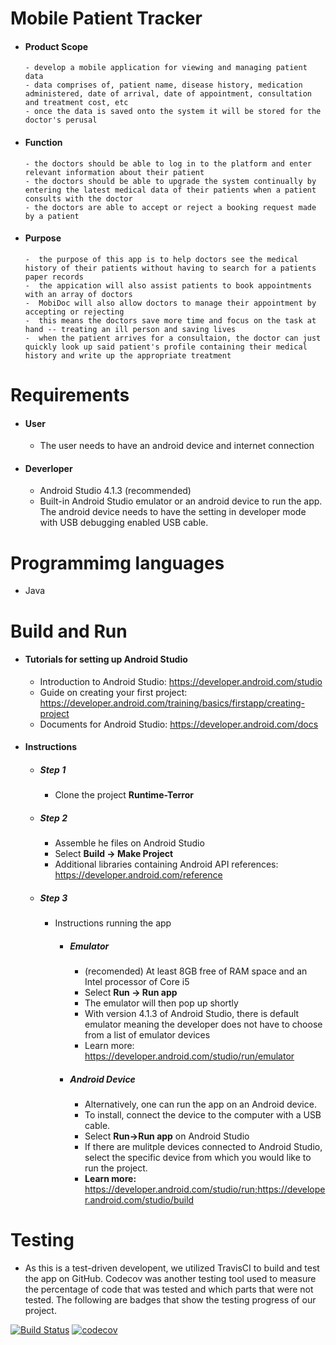   # Mobile Patient Tracker
- #### Product Scope 
      - develop a mobile application for viewing and managing patient data
      - data comprises of, patient name, disease history, medication administered, date of arrival, date of appointment, consultation and treatment cost, etc
      - once the data is saved onto the system it will be stored for the doctor's perusal
       
- #### Function
      - the doctors should be able to log in to the platform and enter relevant information about their patient
      - the doctors should be able to upgrade the system continually by entering the latest medical data of their patients when a patient consults with the doctor
      - the doctors are able to accept or reject a booking request made by a patient
      
- #### Purpose
      -  the purpose of this app is to help doctors see the medical history of their patients without having to search for a patients paper records
      -  the appication will also assist patients to book appointments with an array of doctors
      -  MobiDoc will also allow doctors to manage their appointment by accepting or rejecting 
      -  this means the doctors save more time and focus on the task at hand -- treating an ill person and saving lives
      -  when the patient arrives for a consultaion, the doctor can just quickly look up said patient's profile containing their medical history and write up the appropriate treatment

# Requirements
- #### User
  - The user needs to have an android device and internet connection

- #### Deverloper
  - Android Studio 4.1.3 (recommended)
  - Built-in Android Studio emulator or an android device to run the app. The android device needs to have the setting in developer mode with USB debugging enabled USB cable.

# Programmimg languages
- Java

# Build and Run
- #### Tutorials for setting up Android Studio
  - Introduction to Android Studio: https://developer.android.com/studio
  - Guide on creating your first project:
https://developer.android.com/training/basics/firstapp/creating-project
  - Documents for Android Studio: https://developer.android.com/docs

- #### Instructions
  - ##### Step 1
    - Clone the project **Runtime-Terror**
  - #####  Step 2
      - Assemble he files on Android Studio
    - Select **Build -&gt; Make Project**
    - Additional libraries containing Android API references:
https://developer.android.com/reference
  - ##### Step 3
    - Instructions running the app
        - ##### Emulator
          - (recomended) At least 8GB free of RAM space and an Intel processor of Core i5
          - Select **Run -&gt; Run app**
          - The emulator will then pop up shortly
          - With version 4.1.3 of Android Studio, there is default emulator meaning the developer does not have to choose from a list of emulator devices
          - Learn more: https://developer.android.com/studio/run/emulator
        - ##### Android Device
          - Alternatively, one can run the app on an Android device.
          - To install, connect the device to the computer with a USB cable.
          - Select **Run-&gt;Run app** on Android Studio
          - If there are mulitple devices connected to Android Studio, select the specific device from which you would like to run the project.
          - **Learn more:** https://developer.android.com/studio/run;https://developer.android.com/studio/build

 # Testing
 - As this is a test-driven developent, we utilized TravisCI to build and test the app on GitHub. Codecov was another testing tool used to measure the percentage of code that was tested and which parts that were not tested. The following are badges that show the testing progress of our project.



[![Build Status](https://travis-ci.com/freezy04/Runtime-Terror.svg?branch=master)](https://travis-ci.com/freezy04/Runtime-Terror)
[![codecov](https://codecov.io/gh/freezy04/Runtime-Terror/branch/master/graph/badge.svg?token=Y53OOEBQ4F)](https://codecov.io/gh/freezy04/Runtime-Terror)
